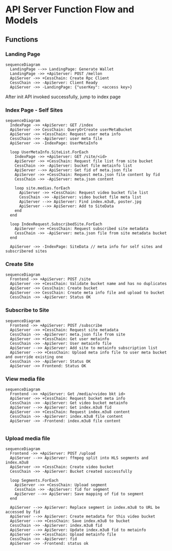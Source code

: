 # API Server Function Flow and Models

## Functions

### Landing Page

```mermaid
sequenceDiagram
  LandingPage -->> LandingPage: Generate Wallet
  LandingPage ->> +ApiServer: POST /mellon
  ApiServer ->> +CessChain: Create Rpc Client
  CessChain ->> -ApiServer: Client Ready
  ApiServer ->> -LandingPage: {"userKey": <access key>}
```

After init API invoked successfully, jump to index page

### Index Page - Self Sites

```mermaid
sequenceDiagram
  IndexPage ->> +ApiServer: GET /index
  ApiServer ->> CessChain: QueryOrCreate userMetaBucket
  ApiServer ->> +CessChain: Request user meta info
  CessChain ->> -ApiServer: user meta file
  ApiServer ->> -IndexPage: UserMetaInfo
  
  loop UserMetaInfo.SiteList.ForEach
    IndexPage ->> +ApiServer: GET /site/<id>
    ApiServer ->> +CessChain: Request file list from site bucket
    CessChain ->> -ApiServer: bucket file metainfo list
    ApiServer -->> ApiServer: Get fid of meta.json file
    ApiServer ->> +CessChain: Request meta.json file content by fid
    CessChain ->> -ApiServer: meta.json content

    loop site.medias.forEach
      ApiServer ->> +CessChain: Request video bucket file list
      CessChain ->> -ApiServer: video bucket file meta list
      ApiServer -->> ApiServer: Find index.m3u8, poster.jpg
      ApiServer -->> ApiServer: Add to SiteData
    end
  end

  loop IndexRequest.SubscribedSite.ForEach
    ApiServer ->> +CessChain: Request subscribed site metadata
    CessChain ->> -ApiServer: meta.json file from site metadata bucket
  end

  ApiServer ->> -IndexPage: SiteData // meta info for self sites and subscribered sites
```

### Create Site

```mermaid
sequenceDiagram
  Frontend ->> +ApiServer: POST /site
  ApiServer ->> +CessChain: Validate bucket name and has no duplicates
  ApiServer ->> CessChain: Create bucket
  ApiServer ->> CessChain: Create meta info file and upload to bucket
  CessChain ->> -ApiServer: Status OK
```

### Subscribe to Site

```mermaid
sequenceDiagram
  Frontend ->> +ApiServer: POST /subscribe
  ApiServer ->> +CessChain: Request site metadata
  CessChain ->> -ApiServer: meta.json file from site
  ApiServer ->> +CessChain: Get user metainfo
  CessChain ->> -ApiServer: User metainfo file
  ApiServer -->> ApiServer: Add site to metainfo subscription list
  ApiServer -->> +CessChain: Upload meta info file to user meta bucket and override existing one
  CessChain ->> -ApiServer: Status OK
  ApiServer ->> Frontend: Status OK
```

### View media file

```mermaid
sequenceDiagram
  Frontend ->> +ApiServer: Get /media/<video bkt id>
  ApiServer ->> +CessChain: Request bucket meta info
  CessChain ->> -ApiServer: Get video bucket metainfo
  ApiServer -->> ApiServer: Get index.m3u8 fid
  ApiServer ->> +CessChain: Request index.m3u8 content
  CessChain ->> -ApiServer: index.m3u8 file content
  ApiServer ->> -Frontend: index.m3u8 file content
  
```

### Upload media file

```mermaid
sequenceDiagram
  Frontend ->> +ApiServer: POST /upload
  ApiServer -->> ApiServer: ffmpeg split into HLS segments and index.m3u8
  ApiServer ->> +CessChain: Create video bucket
  CessChain ->> -ApiServer: Bucket created successfully
    
  loop Segments.ForEach
    ApiServer ->> +CessChain: Upload segment
    CessChain ->> -ApiServer: fid for segment
    ApiServer -->> ApiServer: Save mapping of fid to segment
  end

  ApiServer -->> ApiServer: Replace segment in index.m3u8 to URL be accessed by fid
  ApiServer -->> ApiServer: Create metadata for this video bucket
  ApiServer -->> +CessChain: Save index.m3u8 to bucket
  CessChain ->> -ApiServer: index.m3u8 fid
  ApiServer -->> ApiServer: Update index.m3u8 fid to metainfo
  ApiServer ->> +CessChain: Upload metainfo file
  CessChain ->> -ApiServer: fid
  ApiServer ->> -Frontend: status ok
```



<!-- ### Uploader

### Upload Video File

1. Split uploaded video file to HLS video segments with ffmpeg
    * In this step, several video segments and one m3u8 file will be generated.
      > Note: the segment path in m3u8 is relative path, which should be updated after saving to CESS
    * A thumbnail will also be generated in this step
2. Generate meta-info json file for this video, which contains (not stable)
    * title
    * description
    * upload timestamp 
    * storage-info (empty, will be filled in future)
3. Upload files to CESS
   1. Create bucket for new video
   2. Upload video segments and get related *fid*
   3. Replace video segment path in m3u8 file to *fid* with service access URL
   4. Upload updated m3u8 to bucket and get *fid*
   5. Update storage-info field in meta-info json, the format should be
      ```json
      {
        "bucket": <bucket name>,
        "files": {
          "index": <index.m3u8 fid>,
          "seg1": <seg1 fid>,
          ...
        }
      }
      ``` 
   6. Also update the upload ts of meta file
   7. Upload meta-info file to `user meta-info bucket`
   8. Create *user-id* file if not existing in `system meta-info bucket` 

### List My Uploads

1. List the files in `user meta bucket`
2. Get poster image and index.m3u8 to generate poster wall

## User Scenarios

### Watch Video

1. Access video URL: `GET /video/<user_id>/<bkt_id>`
   * The `bkt_id` is the bucket name of video
2. List `user meta bucket` with passed in `user_id` to get all videos bucket list for specified user
3. Match `bkt_id` in files downloaded from `user meta bucket` to get video detail
4. Download `index.m3u8` and return to player 
5. All the segments listed in the m3u8 file will be handled by api server

### Subscribe To User

> Note: subscription information is saved in local, the data will only be kept by user own
 
1. User click subscriber button, and the request is processed by frontend and saved locally

Local data may contains those items:

- User ID
- Last update timestamp for this user ID

### Get Updates

> When user click refresh button, or a repeat task

1. Get user ids from request
2. List all files from `user meta bucket`
3. Return new files newer than timestamp (or just return all data and make frontend to parse timestamp) -->
